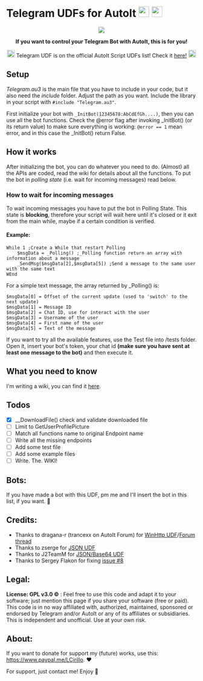 # Telegram UDFs for AutoIt <img src="https://github.com/xLinkOut/telegram-udf-autoit/blob/master/assets/telegram_icon.png" width="28"> <img src="https://github.com/xLinkOut/telegram-udf-autoit/blob/master/assets/autoit_icon.png" width="28">

<p align="center">
  <img src="https://github.com/xLinkOut/telegram-udf-autoit/blob/master/assets/banner.png"><br>
</p>
<p align="center">
<b>If you want to control your Telegram Bot with AutoIt, this is for you!</b><br>
</p>
<p align="center">
  <img src="https://github.com/xLinkOut/telegram-udf-autoit/blob/master/assets/star_icon.png" width="20">
  Telegram UDF is on the official AutoIt Script UDFs list! Check it <a href="https://www.autoitscript.com/wiki/User_Defined_Functions#Social_Media_and_other_Website_API">here!</a></b>
  <img src="https://github.com/xLinkOut/telegram-udf-autoit/blob/master/assets/star_icon.png" width="20">
</p>

## Setup
_Telegram.au3_ is the main file that you have to include in your code, but it also need the _include_ folder. Adjust the path as you want. Include the library in your script with `#include "Telegram.au3"`.

First initialize your bot with `_InitBot(12345678:AbCdEfGh....)`, then you can use all the bot functions.
Check the @error flag after invoking _InitBot() (or its return value) to make sure everything is working: `@error == 1` mean error, and in this case the _InitBot() return False.

## How it works
After initializing the bot, you can do whatever you need to do. (Almost) all the APIs are coded, read the wiki for details about all the functions. To put the bot in _polling state_ (i.e. wait for incoming messages) read below.

### How to wait for incoming messages
To wait incoming messages you have to put the bot in Polling State. This state is **blocking**, therefore your script will wait here until it's closed or it exit from the main while, maybe if a certain condition is verified.

#### Example:
```autoit
While 1 ;Create a While that restart Polling
	$msgData = _Polling() ;_Polling function return an array with information about a message
	_SendMsg($msgData[2],$msgData[5]) ;Send a message to the same user with the same text
WEnd
```

For a simple text message, the array returned by _Polling() is:
```
$msgData[0] = Offset of the current update (used to 'switch' to the next update)
$msgData[1] = Message ID
$msgData[2] = Chat ID, use for interact with the user
$msgData[3] = Username of the user
$msgData[4] = First name of the user
$msgData[5] = Text of the message
```

If you want to try all the available features, use the Test file into /tests folder. Open it, insert your bot's token, your chat id **(make sure you have sent at least one message to the bot)** and then execute it.

## What you need to know
I'm writing a wiki, you can find it [here](https://github.com/xLinkOut/telegram-udf-autoit/wiki).

## Todos
- [x] \_\_DownloadFile() check and validate downloaded file
- [ ] Limit to GetUserProfilePicture
- [ ] Match all functions name to original Endpoint name
- [ ] Write all the missing endpoints
- [ ] Add some test file
- [ ] Add some example files
- [ ] Write. The. WIKI!

## Bots:
If you have made a bot with this UDF, pm me and I'll insert the bot in this list, if you want. 🚀

## Credits:
+ Thanks to dragana-r (trancexx on AutoIt Forum) for [WinHttp UDF](https://github.com/dragana-r/autoit-winhttp)/[Forum thread](https://www.autoitscript.com/forum/topic/84133-winhttp-functions/)
+ Thanks to zserge for [JSON UDF](http://zserge.com/jsmn.html)
+ Thanks to J2TeamM for [JSON/Base64 UDF](https://github.com/J2TeaM/AutoIt-Imgur-UDF/tree/master/include)
+ Thanks to Sergey Flakon for fixing [issue #8](https://github.com/xLinkOut/telegram-udf-autoit/issues/8)

## Legal:
**License: GPL v3.0 ©** : Feel free to use this code and adapt it to your software; just mention this page if you share your software (free or paid).
This code is in no way affiliated with, authorized, maintained, sponsored or endorsed by Telegram and/or AutoIt or any of its affiliates or subsidiaries. This is independent and unofficial. Use at your own risk.

## About:
If you want to donate for support my (future) works, use this: https://www.paypal.me/LCirillo. ❤️

For support, just contact me! Enjoy 🎉